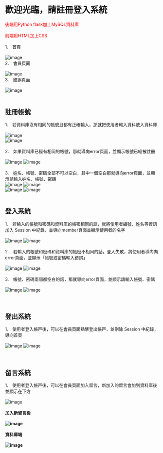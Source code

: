 <h1>歡迎光臨，請註冊登入系統</h1>

<font color="red">後端用Python flask加上MySQL資料庫</font><br/>
<br/>
<font color="red">前端用HTML加上CSS</font><br/>
</br>
1.　首頁
</br>
</br>
![image](https://user-images.githubusercontent.com/111422800/197567767-ecc49610-62a9-4217-a36d-bb36f51beaeb.png) </br>
2.　會員頁面
</br>
</br>
![image](https://user-images.githubusercontent.com/111422800/197575579-74ec5a7e-6d67-4513-92b7-68473d6d76f7.png)</br>
3.　錯誤頁面
</br>
</br>
![image](https://user-images.githubusercontent.com/111422800/197577026-79f7e4e5-90f4-4e35-b81c-1bd3a9e8e26a.png)
</br>
</br>

<h2>註冊帳號</h2>

1.　若資料庫沒有相同的帳號且都有正確輸入，那就把使用者輸入資料放入資料庫
</br>
</br>
![image](https://user-images.githubusercontent.com/111422800/197567490-99902199-3d9c-4018-b1ef-08eb3dbf3352.png)</br>
![image](https://user-images.githubusercontent.com/111422800/197566997-4004187c-21ba-471c-a92d-34b6796155fc.png)</br>
</br>
2.　如果資料庫已經有相同的帳號，那就導向error頁面，並顯示帳號已經被註冊
</br>
</br>
![image](https://user-images.githubusercontent.com/111422800/197567284-3e03ad2f-6349-4708-b623-b242cd584c17.png)
![image](https://user-images.githubusercontent.com/111422800/197567609-7311716a-50e9-47a8-9467-626770e06a31.png)</br>
</br>
3.　姓名、帳號、密碼全部不可以空白，其中一個空白那就導向error頁面，並顯示請輸入姓名、帳號、密碼
</br>
![image](https://user-images.githubusercontent.com/111422800/197570955-2d53b6b2-12f9-469a-b5b9-4ae6b7c42988.png)
![image](https://user-images.githubusercontent.com/111422800/197571030-fc740004-a030-430c-b36b-83e9809fd549.png)</br>
![image](https://user-images.githubusercontent.com/111422800/197571153-2c7ec9cf-993c-40ef-9225-ba9a63f19094.png)
![image](https://user-images.githubusercontent.com/111422800/197571030-fc740004-a030-430c-b36b-83e9809fd549.png)</br>
</br>

<h2>登入系統</h2>

1.　若輸入的帳號和密碼和資料庫的帳密相同的話，就將使⽤者編號、姓名等資訊加入 Session 中紀錄，並導向member頁面並顯示使用者的名字
</br>
</br>
![image](https://user-images.githubusercontent.com/111422800/197573646-de73d57e-283f-4b0d-ac98-8407b8cb3e90.png)
![image](https://user-images.githubusercontent.com/111422800/197575364-a2e476b6-f408-4401-afd1-7e5ddf04f500.png)</br>
</br>
2.　若輸入的帳號和密碼和資料庫的帳密不相同的話，登入失敗，將使⽤者導向向error頁面，並顯⽰「帳號或密碼輸入錯誤」
</br>
</br>
![image](https://user-images.githubusercontent.com/111422800/197574129-ff22e72e-5de2-4f46-9a52-4f02d03f30b7.png)
![image](https://user-images.githubusercontent.com/111422800/197574199-37279e25-4fd8-41d4-b2e0-27c53644336f.png)</br>
</br>
3.　帳號、密碼兩個都空白的話，那就導向error頁面，並顯示請輸入帳號、密碼
</br>
</br>
![image](https://user-images.githubusercontent.com/111422800/197574531-6a1784e9-b625-45c6-b555-970dec7e10d1.png)
![image](https://user-images.githubusercontent.com/111422800/197574601-83f17010-41e0-46fc-9088-9922d7a1cd76.png)</br>
</br>
</br>

<h2>登出系統</h2>

1.　使⽤者登入帳⼾後，可以在會員⾴⾯點擊登出帳⼾，並刪除 Session 中紀錄，導向首頁
</br>
</br>
![image](https://user-images.githubusercontent.com/111422800/197577602-4a40d7ce-f0c8-4459-bb48-3cfbe3ca1d23.png)
![image](https://user-images.githubusercontent.com/111422800/197578018-7b497140-daa4-47dc-a784-a4d33de66b7c.png)</br>
</br>
</br>

<h2>留言系統</h2>

1.　使⽤者登入帳⼾後，可以在會員⾴⾯加入留言，新加入的留言會加到資料庫後並顯示在下方
</br>
</br>
![image](https://user-images.githubusercontent.com/111422800/197578605-99dfa366-fc6c-4fa9-88c0-3a30d171f251.png)</br>
</br>
<b>加入新留言後<b></br>
</br>
![image](https://user-images.githubusercontent.com/111422800/197578809-b1d72edb-e893-4809-bf89-6a8aad987174.png)</br>
</br>
<b>資料庫端<b></br>
</br>
![image](https://user-images.githubusercontent.com/111422800/197579018-ad783579-c820-4019-9654-d1c90aa0d5d2.png)





